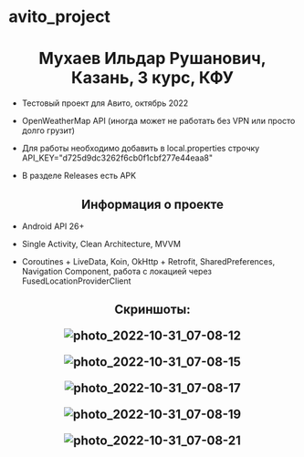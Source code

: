 # avito_project

<h1 align="center"> Мухаев Ильдар Рушанович, Казань, 3 курс, КФУ </h1>

- Тестовый проект для Авито, октябрь 2022

- OpenWeatherMap API (иногда может не работать без VPN или просто долго грузит)

- Для работы необходимо добавить в local.properties строчку API_KEY="d725d9dc3262f6cb0f1cbf277e44eaa8"

- В разделе Releases есть APK

<h2 align="center"> Информация о проекте </h2>

- Android API 26+

- Single Activity, Clean Architecture, MVVM

- Coroutines + LiveData, Koin, OkHttp + Retrofit, SharedPreferences, Navigation Component, работа с локацией через FusedLocationProviderClient

<h2 align="center"> Скриншоты:

![photo_2022-10-31_07-08-12](https://user-images.githubusercontent.com/70694385/198929066-5646180e-4b1a-4496-896c-30085d83e31d.jpg)

![photo_2022-10-31_07-08-15](https://user-images.githubusercontent.com/70694385/198929069-54910e9a-47c5-43c9-a807-43cbeac0ef1e.jpg)

![photo_2022-10-31_07-08-17](https://user-images.githubusercontent.com/70694385/198929070-9af323d7-0f97-48b3-8662-3db3f19ec5c7.jpg)

![photo_2022-10-31_07-08-19](https://user-images.githubusercontent.com/70694385/198929071-26d130d8-b959-4409-a3eb-97cec775a614.jpg)

![photo_2022-10-31_07-08-21](https://user-images.githubusercontent.com/70694385/198929072-7fd17ebf-c8d5-4ee7-810f-41a741af3bb4.jpg) </h2>


